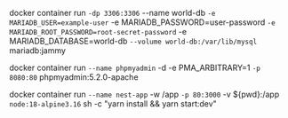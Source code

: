 docker container run `
-dp 3306:3306 `
--name world-db `
-e MARIADB_USER=example-user `
-e MARIADB_PASSWORD=user-password `
-e MARIADB_ROOT_PASSWORD=root-secret-password `
-e MARIADB_DATABASE=world-db `
--volume world-db:/var/lib/mysql `
mariadb:jammy

docker container run `
--name phpmyadmin `
-d -e PMA_ARBITRARY=1 `
-p 8080:80 `
phpmyadmin:5.2.0-apache


docker container run `
--name nest-app `
-w /app `
-p 80:3000 `
-v ${pwd}:/app `
node:18-alpine3.16 `
sh -c "yarn install && yarn start:dev"
